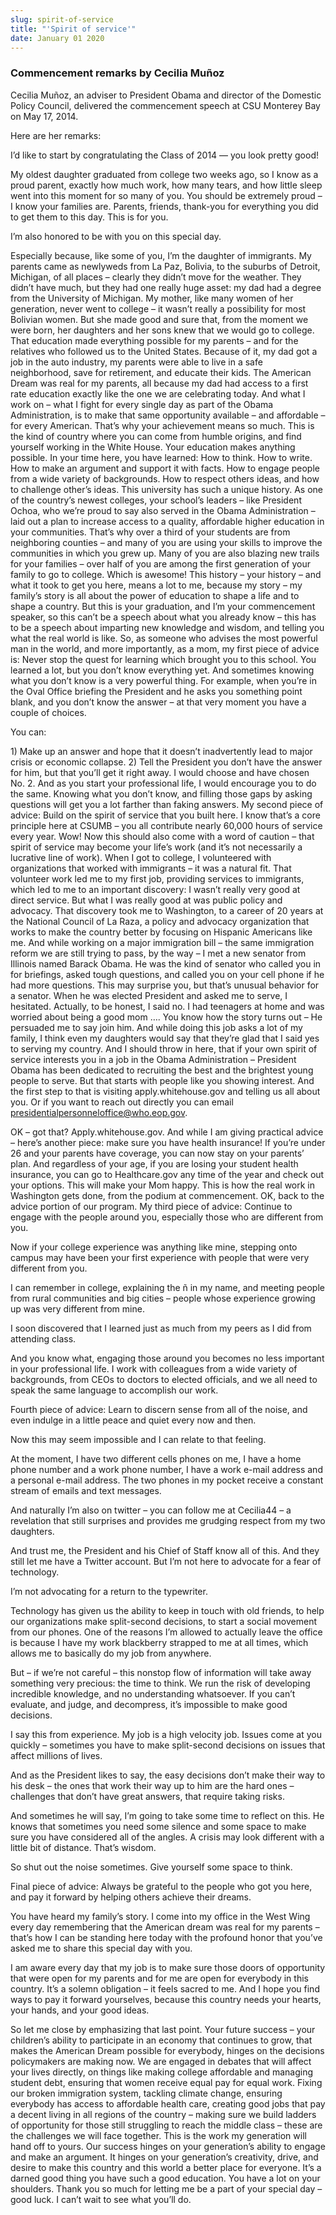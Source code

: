 ```yaml
---
slug: spirit-of-service
title: "'Spirit of service'"
date: January 01 2020
---
```


 
<h3>Commencement remarks by Cecilia Muñoz</h3>
<p>
  Cecilia Muñoz, an adviser to President Obama and director of the Domestic
  Policy Council, delivered the commencement speech at CSU Monterey Bay on May
  17, 2014.
</p>
<p>Here are her remarks:</p>
<p>
  I’d like to start by congratulating the Class of 2014 — you look pretty good!
</p>
<p>
  My oldest daughter graduated from college two weeks ago, so I know as a proud
  parent, exactly how much work, how many tears, and how little sleep went into
  this moment for so many of you. You should be extremely proud – I know your
  families are. Parents, friends, thank-you for everything you did to get them
  to this day. This is for you.
</p>
<p>I’m also honored to be with you on this special day.</p>
<p>
  Especially because, like some of you, I’m the daughter of immigrants. My
  parents came as newlyweds from La Paz, Bolivia, to the suburbs of Detroit,
  Michigan, of all places – clearly they didn’t move for the weather. They
  didn’t have much, but they had one really huge asset: my dad had a degree from
  the University of Michigan. My mother, like many women of her generation,
  never went to college – it wasn’t really a possibility for most Bolivian
  women. But she made good and sure that, from the moment we were born, her
  daughters and her sons knew that we would go to college. That education made
  everything possible for my parents – and for the relatives who followed us to
  the United States. Because of it, my dad got a job in the auto industry, my
  parents were able to live in a safe neighborhood, save for retirement, and
  educate their kids. The American Dream was real for my parents, all because my
  dad had access to a first rate education exactly like the one we are
  celebrating today. And what I work on – what I fight for every single day as
  part of the Obama Administration, is to make that same opportunity available –
  and affordable – for every American. That’s why your achievement means so
  much. This is the kind of country where you can come from humble origins, and
  find yourself working in the White House. Your education makes anything
  possible. In your time here, you have learned: How to think. How to write. How
  to make an argument and support it with facts. How to engage people from a
  wide variety of backgrounds. How to respect others ideas, and how to challenge
  other’s ideas. This university has such a unique history. As one of the
  country’s newest colleges, your school’s leaders – like President Ochoa, who
  we’re proud to say also served in the Obama Administration – laid out a plan
  to increase access to a quality, affordable higher education in your
  communities. That’s why over a third of your students are from neighboring
  counties – and many of you are using your skills to improve the communities in
  which you grew up. Many of you are also blazing new trails for your families –
  over half of you are among the first generation of your family to go to
  college. Which is awesome! This history – your history – and what it took to
  get you here, means a lot to me, because my story – my family’s story is all
  about the power of education to shape a life and to shape a country. But this
  is your graduation, and I’m your commencement speaker, so this can’t be a
  speech about what you already know – this has to be a speech about imparting
  new knowledge and wisdom, and telling you what the real world is like. So, as
  someone who advises the most powerful man in the world, and more importantly,
  as a mom, my first piece of advice is: Never stop the quest for learning which
  brought you to this school. You learned a lot, but you don’t know everything
  yet. And sometimes knowing what you don’t know is a very powerful thing. For
  example, when you’re in the Oval Office briefing the President and he asks you
  something point blank, and you don’t know the answer – at that very moment you
  have a couple of choices.
</p>
<p>You can:</p>
<p>
  1) Make up an answer and hope that it doesn’t inadvertently lead to major
  crisis or economic collapse. 2) Tell the President you don’t have the answer
  for him, but that you’ll get it right away. I would choose and have chosen No.
  2. And as you start your professional life, I would encourage you to do the
  same. Knowing what you don’t know, and filling those gaps by asking questions
  will get you a lot farther than faking answers. My second piece of advice:
  Build on the spirit of service that you built here. I know that’s a core
  principle here at CSUMB – you all contribute nearly 60,000 hours of service
  every year. Wow! Now this should also come with a word of caution – that
  spirit of service may become your life’s work (and it’s not necessarily a
  lucrative line of work). When I got to college, I volunteered with
  organizations that worked with immigrants – it was a natural fit. That
  volunteer work led me to my first job, providing services to immigrants, which
  led to me to an important discovery: I wasn’t really very good at direct
  service. But what I was really good at was public policy and advocacy. That
  discovery took me to Washington, to a career of 20 years at the National
  Council of La Raza, a policy and advocacy organization that works to make the
  country better by focusing on Hispanic Americans like me. And while working on
  a major immigration bill – the same immigration reform we are still trying to
  pass, by the way – I met a new senator from Illinois named Barack Obama. He
  was the kind of senator who called you in for briefings, asked tough
  questions, and called you on your cell phone if he had more questions. This
  may surprise you, but that’s unusual behavior for a senator. When he was
  elected President and asked me to serve, I hesitated. Actually, to be honest,
  I said no. I had teenagers at home and was worried about being a good mom ….
  You know how the story turns out – He persuaded me to say join him. And while
  doing this job asks a lot of my family, I think even my daughters would say
  that they’re glad that I said yes to serving my country. And I should throw in
  here, that if your own spirit of service interests you in a job in the Obama
  Administration – President Obama has been dedicated to recruiting the best and
  the brightest young people to serve. But that starts with people like you
  showing interest. And the first step to that is visiting apply.whitehouse.gov
  and telling us all about you. Or if you want to reach out directly you can
  email
  <a
    href="&#109;&#97;&#105;&#108;&#116;&#x6f;&#x3a;&#x70;&#x72;&#101;&#115;&#105;&#100;&#101;&#x6e;&#x74;&#x69;&#x61;l&#112;&#101;&#114;&#115;&#x6f;&#x6e;&#x6e;&#x65;l&#111;&#102;&#102;&#105;&#x63;&#x65;&#x40;&#x77;h&#111;&#46;&#101;&#111;&#x70;&#x2e;&#x67;&#x6f;v"
    >presidentialpersonneloffice@who.eop.gov</a
  >.
</p>
<p>
  OK – got that? Apply.whitehouse.gov. And while I am giving practical advice –
  here’s another piece: make sure you have health insurance! If you’re under 26
  and your parents have coverage, you can now stay on your parents’ plan. And
  regardless of your age, if you are losing your student health insurance, you
  can go to Healthcare.gov any time of the year and check out your options. This
  will make your Mom happy. This is how the real work in Washington gets done,
  from the podium at commencement. OK, back to the advice portion of our
  program. My third piece of advice: Continue to engage with the people around
  you, especially those who are different from you.
</p>
<p>
  Now if your college experience was anything like mine, stepping onto campus
  may have been your first experience with people that were very different from
  you.
</p>
<p>
  I can remember in college, explaining the ñ in my name, and meeting people
  from rural communities and big cities – people whose experience growing up was
  very different from mine.
</p>
<p>
  I soon discovered that I learned just as much from my peers as I did from
  attending class.
</p>
<p>
  And you know what, engaging those around you becomes no less important in your
  professional life. I work with colleagues from a wide variety of backgrounds,
  from CEOs to doctors to elected officials, and we all need to speak the same
  language to accomplish our work.
</p>
<p>
  Fourth piece of advice: Learn to discern sense from all of the noise, and even
  indulge in a little peace and quiet every now and then.
</p>
<p>Now this may seem impossible and I can relate to that feeling.</p>
<p>
  At the moment, I have two different cells phones on me, I have a home phone
  number and a work phone number, I have a work e-mail address and a personal
  e-mail address. The two phones in my pocket receive a constant stream of
  emails and text messages.
</p>
<p>
  And naturally I’m also on twitter – you can follow me at Cecilia44 – a
  revelation that still surprises and provides me grudging respect from my two
  daughters.
</p>
<p>
  And trust me, the President and his Chief of Staff know all of this. And they
  still let me have a Twitter account. But I’m not here to advocate for a fear
  of technology.
</p>
<p>I’m not advocating for a return to the typewriter.</p>
<p>
  Technology has given us the ability to keep in touch with old friends, to help
  our organizations make split-second decisions, to start a social movement from
  our phones. One of the reasons I’m allowed to actually leave the office is
  because I have my work blackberry strapped to me at all times, which allows me
  to basically do my job from anywhere.
</p>
<p>
  But – if we’re not careful – this nonstop flow of information will take away
  something very precious: the time to think. We run the risk of developing
  incredible knowledge, and no understanding whatsoever. If you can’t evaluate,
  and judge, and decompress, it’s impossible to make good decisions.
</p>
<p>
  I say this from experience. My job is a high velocity job. Issues come at you
  quickly – sometimes you have to make split-second decisions on issues that
  affect millions of lives.
</p>
<p>
  And as the President likes to say, the easy decisions don’t make their way to
  his desk – the ones that work their way up to him are the hard ones –
  challenges that don’t have great answers, that require taking risks.
</p>
<p>
  And sometimes he will say, I’m going to take some time to reflect on this. He
  knows that sometimes you need some silence and some space to make sure you
  have considered all of the angles. A crisis may look different with a little
  bit of distance. That’s wisdom.
</p>
<p>So shut out the noise sometimes. Give yourself some space to think.</p>
<p>
  Final piece of advice: Always be grateful to the people who got you here, and
  pay it forward by helping others achieve their dreams.
</p>
<p>
  You have heard my family’s story. I come into my office in the West Wing every
  day remembering that the American dream was real for my parents – that’s how I
  can be standing here today with the profound honor that you’ve asked me to
  share this special day with you.
</p>
<p>
  I am aware every day that my job is to make sure those doors of opportunity
  that were open for my parents and for me are open for everybody in this
  country. It’s a solemn obligation – it feels sacred to me. And I hope you find
  ways to pay it forward yourselves, because this country needs your hearts,
  your hands, and your good ideas.
</p>
<p>
  So let me close by emphasizing that last point. Your future success – your
  children’s ability to participate in an economy that continues to grow, that
  makes the American Dream possible for everybody, hinges on the decisions
  policymakers are making now. We are engaged in debates that will affect your
  lives directly, on things like making college affordable and managing student
  debt, ensuring that women receive equal pay for equal work. Fixing our broken
  immigration system, tackling climate change, ensuring everybody has access to
  affordable health care, creating good jobs that pay a decent living in all
  regions of the country – making sure we build ladders of opportunity for those
  still struggling to reach the middle class – these are the challenges we will
  face together. This is the work my generation will hand off to yours. Our
  success hinges on your generation’s ability to engage and make an argument. It
  hinges on your generation’s creativity, drive, and desire to make this country
  and this world a better place for everyone. It’s a darned good thing you have
  such a good education. You have a lot on your shoulders. Thank you so much for
  letting me be a part of your special day – good luck. I can’t wait to see what
  you’ll do.
</p>
<p></p>
<p></p>
 
